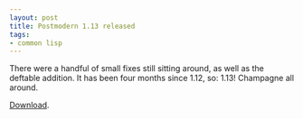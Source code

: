 ```yaml
---
layout: post
title: Postmodern 1.13 released
tags:
- common lisp
---
```


There were a handful of small fixes still sitting around, as well as
the deftable addition. It has been four months since 1.12, so: 1.13!
Champagne all around.

[Download][d].

[d]: http://common-lisp.net/project/postmodern/postmodern-1.13.tgz
